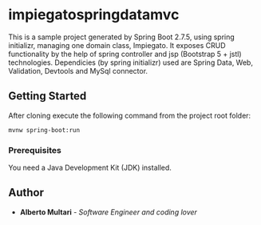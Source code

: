# impiegatospringdatamvc

This is a sample project generated by Spring Boot 2.7.5, using spring initializr,  managing one domain class, Impiegato. It exposes CRUD functionality by the help of spring controller and jsp (Bootstrap 5 + jstl) technologies.
Dependicies (by spring initializr) used are Spring Data, Web, Validation, Devtools and MySql connector.


## Getting Started

After cloning execute the following command from the project root folder:

```
mvnw spring-boot:run
```

### Prerequisites

You need a Java Development Kit (JDK) installed.


## Author

* **Alberto Multari** - *Software Engineer and coding lover* 



